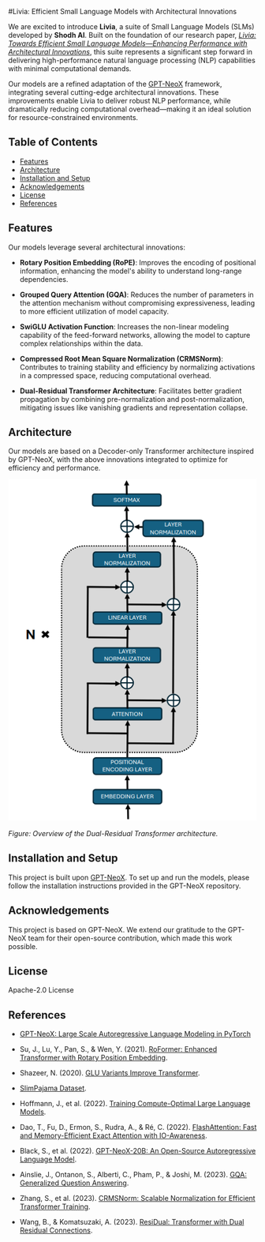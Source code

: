 #Livia: Efficient Small Language Models with Architectural Innovations

We are excited to introduce **Livia**, a suite of Small Language Models (SLMs) developed by **Shodh AI**. Built on the foundation of our research paper, *[Livia: Towards Efficient Small Language Models—Enhancing Performance with Architectural Innovations](link_to_paper)*, this suite represents a significant step forward in delivering high-performance natural language processing (NLP) capabilities with minimal computational demands.

Our models are a refined adaptation of the [GPT-NeoX](https://github.com/EleutherAI/gpt-neox) framework, integrating several cutting-edge architectural innovations. These improvements enable Livia to deliver robust NLP performance, while dramatically reducing computational overhead—making it an ideal solution for resource-constrained environments.


## Table of Contents

- [Features](#features)
- [Architecture](#architecture)
- [Installation and Setup](#installation-and-setup)
- [Acknowledgements](#acknowledgements)
- [License](#license)
- [References](#references)

## Features

Our models leverage several architectural innovations:

- **Rotary Position Embedding (RoPE)**: Improves the encoding of positional information, enhancing the model's ability to understand long-range dependencies.

- **Grouped Query Attention (GQA)**: Reduces the number of parameters in the attention mechanism without compromising expressiveness, leading to more efficient utilization of model capacity.

- **SwiGLU Activation Function**: Increases the non-linear modeling capability of the feed-forward networks, allowing the model to capture complex relationships within the data.

- **Compressed Root Mean Square Normalization (CRMSNorm)**: Contributes to training stability and efficiency by normalizing activations in a compressed space, reducing computational overhead.

- **Dual-Residual Transformer Architecture**: Facilitates better gradient propagation by combining pre-normalization and post-normalization, mitigating issues like vanishing gradients and representation collapse.

## Architecture

Our models are based on a Decoder-only Transformer architecture inspired by GPT-NeoX, with the above innovations integrated to optimize for efficiency and performance.

![Architecture Diagram](./images/arch.png)

*Figure: Overview of the Dual-Residual Transformer architecture.*

## Installation and Setup

This project is built upon [GPT-NeoX](https://github.com/EleutherAI/gpt-neox). To set up and run the models, please follow the installation instructions provided in the GPT-NeoX repository.


## Acknowledgements

This project is based on GPT-NeoX. We extend our gratitude to the GPT-NeoX team for their open-source contribution, which made this work possible.

## License

Apache-2.0 License

## References

- [GPT-NeoX: Large Scale Autoregressive Language Modeling in PyTorch](https://github.com/EleutherAI/gpt-neox)

- Su, J., Lu, Y., Pan, S., & Wen, Y. (2021). [RoFormer: Enhanced Transformer with Rotary Position Embedding](https://arxiv.org/abs/2104.09864).

- Shazeer, N. (2020). [GLU Variants Improve Transformer](https://arxiv.org/abs/2002.05202).

- [SlimPajama Dataset](https://github.com/togethercomputer/SlimPajama).

- Hoffmann, J., et al. (2022). [Training Compute-Optimal Large Language Models](https://arxiv.org/abs/2203.15556).

- Dao, T., Fu, D., Ermon, S., Rudra, A., & Ré, C. (2022). [FlashAttention: Fast and Memory-Efficient Exact Attention with IO-Awareness](https://arxiv.org/abs/2205.14135).

- Black, S., et al. (2022). [GPT-NeoX-20B: An Open-Source Autoregressive Language Model](https://arxiv.org/abs/2204.06745).

- Ainslie, J., Ontanon, S., Alberti, C., Pham, P., & Joshi, M. (2023). [GQA: Generalized Question Answering](https://arxiv.org/abs/2305.13245).

- Zhang, S., et al. (2023). [CRMSNorm: Scalable Normalization for Efficient Transformer Training](https://arxiv.org/abs/2302.08171).

- Wang, B., & Komatsuzaki, A. (2023). [ResiDual: Transformer with Dual Residual Connections](https://arxiv.org/abs/2303.18258).
